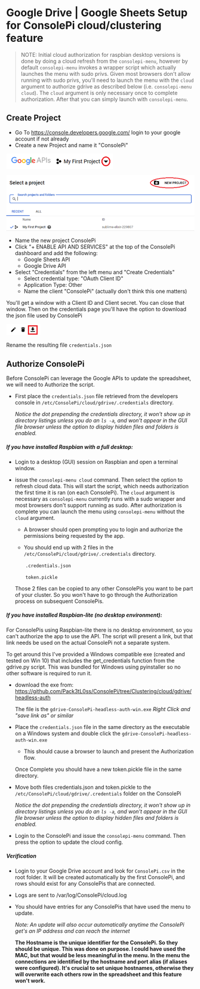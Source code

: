 # Google Drive | Google Sheets Setup for ConsolePi cloud/clustering feature

> NOTE: Initial cloud authorization for raspbian desktop versions is done by doing a cloud refresh from the `consolepi-menu`, however by default `consolepi-menu` invokes a wrapper script which actually launches the menu with sudo privs.  Given most browsers don't allow running with sudo privs, you'll need to launch the menu with the `cloud` argument to authorize gdrive as described below (i.e. `consolepi-menu cloud`).  The `cloud` argument is only necessary once to complete authorization.  After that you can simply launch with `consolepi-menu`.

## Create Project

- Go To https://console.developers.google.com/ login to your google account if not already
- Create a new Project and name it "ConsolePi"

![gdrive1](gdrive1.png)

![gdrive1](gdrive2.png)

* Name the new project ConsolePi
* Click "+ ENABLE API AND SERVICES" at the top of the ConsolePi dashboard and add the following:
  * Google Sheets API
  * Google Drive API
* Select "Credentials" from the left menu and "Create Credentials"
  * Select credential type: "OAuth Client ID"
  * Application Type: Other
  * Name the client "ConsolePi" (actually don't think this one matters)

You'll get a window with a Client ID and Client secret.  You can close that window.  Then on the credentials page you'll have the option to download the json file used by ConsolePi



![gdrive3](gdrive3.png)

Rename the resulting file ```credentials.json```

## Authorize ConsolePi

Before ConsolePi can leverage the Google APIs to update the spreadsheet, we will need to Authorize the script.

* First place the ```credentials.json``` file retrieved from the developers console in ```/etc/ConsolePi/cloud/gdrive/.credentials``` directory.

  *Notice the dot prepending the credentials directory, it won't show up in directory listings unless you do an ```ls -a```, and won't appear in the GUI file browser unless the option to display hidden files and folders is enabled.*

##### **If you have installed Raspbian with a full desktop:**

- Login to a desktop (GUI) session on Raspbian and open a terminal window.

- issue the ```consolepi-menu cloud``` command.  Then select the option to refresh cloud data.  This will start the script, which needs authorization the first time it is ran (on each ConsolePi).  The ```cloud``` argument is necessary as ```consolepi-menu``` currently runs with a sudo wrapper and most browsers don't support running as sudo.  After authorization is complete you can launch the menu using ```consolepi-menu``` without the ```cloud``` argument.

  - A browser should open prompting you to login and authorize the permissions being requested by the app.

  - You should end up with 2 files in the ```/etc/ConsolePi/cloud/gdrive/.credentials``` directory.

    ​	```.credentials.json```

    ​	```token.pickle```

  Those 2 files can be copied to any other ConsolePis you want to be part of your cluster.  So you won't have to go through the Authorization process on subsequent ConsolePis.

##### **If you have installed Raspbian-lite (no desktop environment):**

For ConsolePis using Raspbian-lite there is no desktop environment, so you can't authorize the app to use the API.  The script will present a link, but that link needs be used on the actual ConsolePi not a separate system.

To get around this I've provided a Windows compatible exe (created and tested on Win 10) that includes the get_credentials function from the gdrive.py script.  This was bundled for Windows using pyinstaller so no other software is required to run it.

- download the exe from: https://github.com/Pack3tL0ss/ConsolePi/tree/Clustering/cloud/gdrive/headless-auth

  The file is the ```gdrive-ConsolePi-headless-auth-win.exe```  *Right Click and "save link as" or similar*

- Place the ```credentials.json``` file in the same directory as the executable on a Windows system and double click the ```gdrive-ConsolePi-headless-auth-win.exe```

  - This should cause a browser to launch and present the Authorization flow.

  Once Complete you should have a new token.pickle file in the same directory.

* Move both files credentials.json and token.pickle to the ```/etc/ConsolePi/cloud/gdrive/.credentials``` folder on the ConsolePi

  *Notice the dot prepending the credentials directory, it won't show up in directory listings unless you do an ```ls -a```, and won't appear in the GUI file browser unless the option to display hidden files and folders is enabled.*

* Login to the ConsolePi and issue the ```consolepi-menu``` command.  Then press the option to update the cloud config.



##### **Verification**

- Login to your Google Drive account and look for ```ConsolePi.csv``` in the root folder.  It will be created automatically by the first ConsolePi, and rows should exist for any ConsolePis that are connected.

- Logs are sent to /var/log/ConsolePi/cloud.log

- You should have entries for any ConsolePis that have used the menu to update.

  *Note: An update will also occur automatically anytime the ConsolePi get's an IP address and can reach the internet*

  **The Hostname is the unique identifier for the ConsolePi.  So they should be unique.  This was done on purpose.  I could have used the MAC, but that would be less meaningful in the menu.  In the menu the connections are identified by the hostname and port alias (if aliases were configured).  It's crucial to set unique hostnames, otherwise they will overwrite each others row in the spreadsheet and this feature won't work.**
